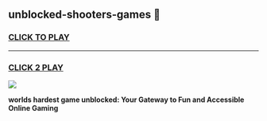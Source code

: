 
## unblocked-shooters-games 👋
<h3>
<a href="https://premium.freeplayer.one?title=unblocked-shooters-games&ref=14F">CLICK TO PLAY</a></h3>
<hr>

<h3>
<a href="https://premium.freeplayer.one?title=unblocked-shooters-games&ref=14F">CLICK 2 PLAY</a>
  
</h3>

<a href="https://premium.freeplayer.one?title=unblocked-shooters-games&ref=12F/"><img src="https://clearcache.store/games.png"></a>


**worlds hardest game unblocked: Your Gateway to Fun and Accessible Online Gaming**
